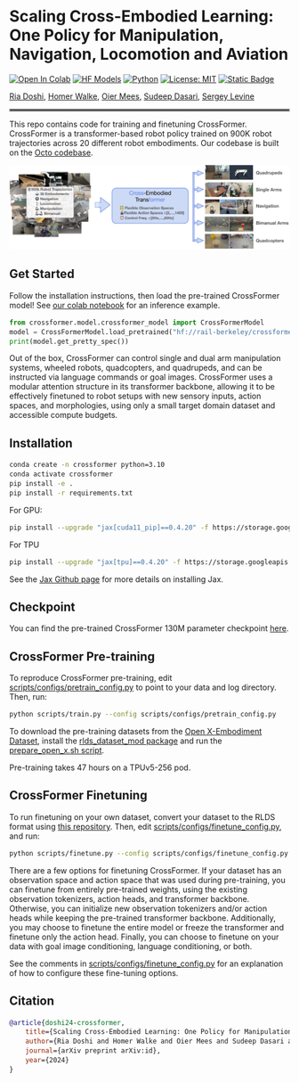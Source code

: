 # Scaling Cross-Embodied Learning: One Policy for Manipulation, Navigation, Locomotion and Aviation
<!-- [![arXiv](https://img.shields.io/badge/arXiv-XXXX-df2a2a.svg)]() -->
[![Open In Colab](https://colab.research.google.com/assets/colab-badge.svg)](https://githubtocolab.com/rail-berkeley/crossformer/inference_pretrained.ipynb)
[![HF Models](https://img.shields.io/badge/%F0%9F%A4%97-Models-yellow)](https://huggingface.co/rail-berkeley/crossformer)
[![Python](https://img.shields.io/badge/python-3.10-blue)](https://www.python.org)
[![License: MIT](https://img.shields.io/badge/License-MIT-yellow.svg)](https://opensource.org/licenses/MIT)
[![Static Badge](https://img.shields.io/badge/Project-Page-a)](https://crossformer-model.github.io/)

[Ria Doshi](https://www.linkedin.com/in/riadoshi/), [Homer Walke](https://homerwalke.com/), [Oier Mees](https://www.oiermees.com/), [Sudeep Dasari](https://sudeepdasari.github.io/), [Sergey Levine](https://people.eecs.berkeley.edu/~svlevine/)
<hr style="border: 2px solid gray;"></hr>

This repo contains code for training and finetuning CrossFormer. CrossFormer is a transformer-based robot policy trained on 900K robot trajectories across 20 different robot embodiments. Our codebase is built on the [Octo codebase](https://github.com/octo-models/octo).

![CrossFormer model](docs/assets/teaser.jpg)

## Get Started

Follow the installation instructions, then load the pre-trained CrossFormer model! See [our colab notebook](https://githubtocolab.com/rail-berkeley/crossformer/inference_pretrained.ipynb) for an inference example.

```python
from crossformer.model.crossformer_model import CrossFormerModel
model = CrossFormerModel.load_pretrained("hf://rail-berkeley/crossformer")
print(model.get_pretty_spec())
```

Out of the box, CrossFormer can control single and dual arm manipulation systems, wheeled robots, quadcopters, and quadrupeds, and can be instructed via language commands or goal images.
CrossFormer uses a modular attention structure in its transformer backbone, allowing it to be effectively finetuned to robot setups with new sensory inputs, action spaces, and morphologies, using only a small target domain dataset and accessible compute budgets.


## Installation
```bash
conda create -n crossformer python=3.10
conda activate crossformer
pip install -e .
pip install -r requirements.txt
```
For GPU:
```bash
pip install --upgrade "jax[cuda11_pip]==0.4.20" -f https://storage.googleapis.com/jax-releases/jax_cuda_releases.html
```

For TPU
```bash
pip install --upgrade "jax[tpu]==0.4.20" -f https://storage.googleapis.com/jax-releases/libtpu_releases.html
```
See the [Jax Github page](https://github.com/google/jax) for more details on installing Jax.

## Checkpoint

You can find the pre-trained CrossFormer 130M parameter checkpoint [here](https://huggingface.co/rail-berkeley/crossformer).

## CrossFormer Pre-training

To reproduce CrossFormer pre-training, edit [scripts/configs/pretrain_config.py](scripts/configs/pretrain_config.py) to point to your data and log directory. Then, run:

```bash
python scripts/train.py --config scripts/configs/pretrain_config.py
```

To download the pre-training datasets from the [Open X-Embodiment Dataset](https://robotics-transformer-x.github.io/),
install the [rlds_dataset_mod package](https://github.com/kpertsch/rlds_dataset_mod)
and run the [prepare_open_x.sh script](https://github.com/kpertsch/rlds_dataset_mod/blob/main/prepare_open_x.sh).

Pre-training takes 47 hours on a TPUv5-256 pod.

## CrossFormer Finetuning

To run finetuning on your own dataset, convert your dataset to the RLDS format using [this repository](https://github.com/kpertsch/rlds_dataset_builder). Then, edit [scripts/configs/finetune_config.py](scripts/configs/finetune_config.py), and run:

```bash
python scripts/finetune.py --config scripts/configs/finetune_config.py
```

There are a few options for finetuning CrossFormer. If your dataset has an observation space and action space that was used during pre-training, you can finetune from entirely pre-trained weights, using the existing observation tokenizers, action heads, and transformer backbone. Otherwise, you can initialize new observation tokenizers and/or action heads while keeping the pre-trained transformer backbone. Additionally, you may choose to finetune the entire model or freeze the transformer and finetune only the action head. Finally, you can choose to finetune on your data with goal image conditioning, language conditioning, or both.

See the comments in [scripts/configs/finetune_config.py](scripts/configs/finetune_config.py) for an explanation of how to configure these fine-tuning options.


## Citation

```bibtex
@article{doshi24-crossformer,
    title={Scaling Cross-Embodied Learning: One Policy for Manipulation, Navigation, Locomotion and Aviation},
    author={Ria Doshi and Homer Walke and Oier Mees and Sudeep Dasari and Sergey Levine},
    journal={arXiv preprint arXiv:id},
    year={2024}
}
```
